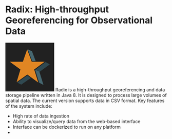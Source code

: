 # Radix: High-throughput Georeferencing for Observational Data
![alt text](apple-touch-icon-precomposed.png?raw=true)
Radix is a high-throughput georeferencing and data storage pipeline written in Java 8. It is designed to process large volumes of spatial data. The current version supports data in CSV format. Key features of the system include:
- High rate of data ingestion
- Ability to visualize/query data from the web-based interface
- Interface can be dockerized to run on any platform
- 
